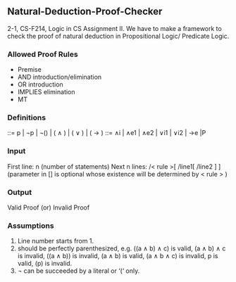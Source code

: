 
## Natural-Deduction-Proof-Checker
2-1, CS-F214, Logic in CS Assignment II. We have to make
 a framework to check the
proof of natural deduction in Propositional Logic/ Predicate Logic.

### Allowed Proof Rules
- Premise
- AND introduction/elimination
- OR introduction
- IMPLIES elimination
- MT

### Definitions
<statement> ::= p | ¬p | ¬(<statement>) | (<statement> ∧ <statement>) | (<statement> ∨ <statement>) |
(<statement> → <statement>)
<rule> ::= ∧i | ∧e1 | ∧e2 | ∨i1 | ∨i2 | →e |P

### Input
First line:
n (number of statements)
Next n lines:
<statement>/< rule >[ /line1[ /line2 ] ] (parameter in [] is optional whose existence will be determined
by < rule > )

### Output
Valid Proof (or) Invalid Proof

### Assumptions
1. Line number starts from 1.
2. <statement> should be perfectly parenthesized, e.g. ((a ∧ b) ∧ c) is valid, (a ∧ b) ∧ c is invalid, ((a ∧
b)) is invalid, (a ∧ b) is valid, (a ∧ b ∧ c) is invalid, p is valid, (p) is invalid.
3. ¬ can be succeeded by a literal or ‘(‘ only.


